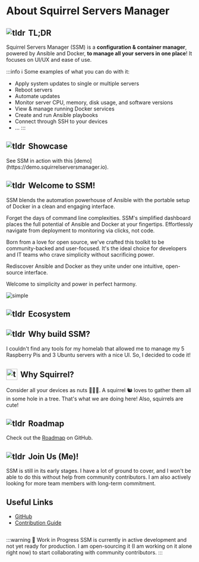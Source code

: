 <script setup>
</script>

# About Squirrel Servers Manager

## <span style="display: flex; align-items: center;"><img src="/about/tldraw.svg" alt="tldr" style="margin-right: 8px;" /> TL;DR</span>
Squirrel Servers Manager (SSM) is a <b>configuration & container manager</b>, powered by Ansible and Docker, **to manage all your servers in one place**! It focuses on UI/UX and ease of use.

:::info ℹ️ Some examples of what you can do with it:
- Apply system updates to single or multiple servers
- Reboot servers
- Automate updates
- Monitor server CPU, memory, disk usage, and software versions
- View & manage running Docker services
- Create and run Ansible playbooks
- Connect through SSH to your devices
- ...
:::

## <span style="display: flex; align-items: center;"><img src="/about/square-star.svg" alt="tldr" style="margin-right: 8px;" />Showcase</span>

<Swiper/>
See SSM in action with this [demo](https://demo.squirrelserversmanager.io).

## <span style="display: flex; align-items: center;"><img src="/about/squarelike.svg" alt="tldr" style="margin-right: 8px;" />Welcome to SSM!</span>

SSM blends the automation powerhouse of Ansible with the portable setup of Docker in a clean and engaging interface.

Forget the days of command line complexities. SSM's simplified dashboard places the full potential of Ansible and Docker at your fingertips. Effortlessly navigate from deployment to monitoring via clicks, not code.

Born from a love for open source, we've crafted this toolkit to be community-backed and user-focused. It's the ideal choice for developers and IT teams who crave simplicity without sacrificing power.

Rediscover Ansible and Docker as they unite under one intuitive, open-source interface.

Welcome to simplicity and power in perfect harmony.

![simple](/about/simple.gif)

## <span style="display: flex; align-items: center;"><img src="/about/ecosystem.svg" alt="tldr" style="margin-right: 8px;" />Ecosystem</span>

<Diagram/>

## <span style="display: flex; align-items: center;"><img src="/about/goal.svg" alt="tldr" style="margin-right: 8px;" /> Why build SSM?</span>

I couldn't find any tools for my homelab that allowed me to manage my 5 Raspberry Pis and 3 Ubuntu servers with a nice UI. So, I decided to code it!

## <span style="display: flex; align-items: center;"><img src="/about/squirrel.svg" height="30px" width="30px" alt="tldr" style="margin-right: 8px;" />Why Squirrel?</span>

Consider all your devices as nuts 🌰🌰🌰. A squirrel 🐿 loves to gather them all in some hole in a tree. That's what we are doing here! Also, squirrels are cute!

## <span style="display: flex; align-items: center;"><img src="/about/arrow-roadmap-solid.svg" alt="tldr" style="margin-right: 8px;" />Roadmap</span>

Check out the [Roadmap](https://github.com/orgs/SquirrelCorporation/projects/2) on GitHub.

## <span style="display: flex; align-items: center;"><img src="/about/handshake-outline-rounded.svg" alt="tldr" style="margin-right: 8px;" /> Join Us (Me)!</span>

SSM is still in its early stages. I have a lot of ground to cover, and I won't be able to do this without help from community contributors. I am also actively looking for more team members with long-term commitment.

## Useful Links

- [GitHub](https://github.com/SquirrelCorporation/SquirrelServersManager/)
- [Contribution Guide](/contribute/)

##

:::warning 🚧 Work in Progress
SSM is currently in active development and not yet ready for production. I am open-sourcing it (I am working on it alone right now) to start collaborating with community contributors.
:::
